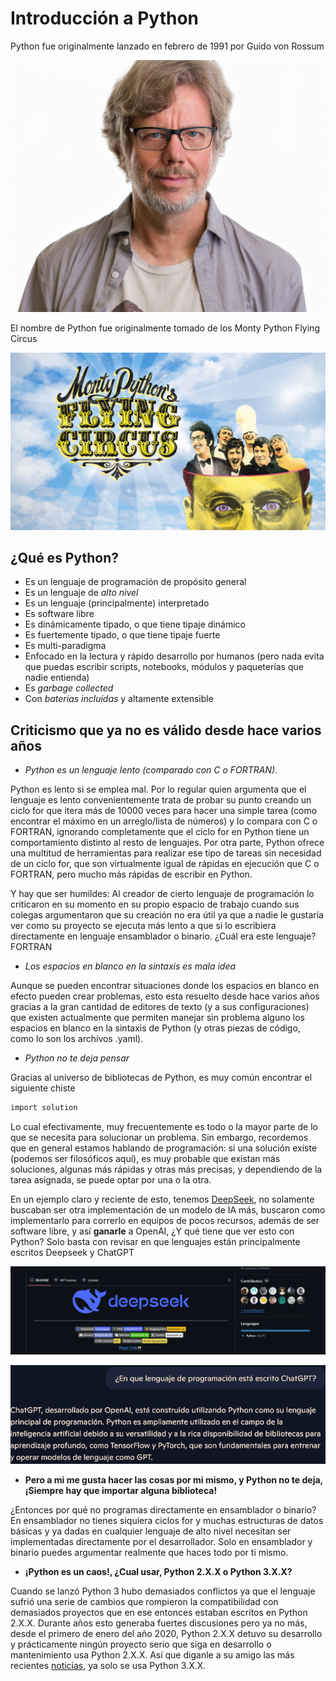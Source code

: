 # Introducción a Python

Python fue originalmente lanzado en febrero de 1991 por Guido von Rossum 

![GvR](img/C1_creador.jpg)

El nombre de Python fue originalmente tomado de los Monty Python Flying Circus

![Monty Python](img/C1_Monty_Python.jpg)

## ¿Qué es Python?

* Es un lenguaje de programación de propósito general
* Es un lenguaje de *alto nivel*
* Es un lenguaje (principalmente) interpretado
* Es software libre
* Es dinámicamente tipado, o que tiene tipaje dinámico
* Es fuertemente tipado, o que tiene tipaje fuerte
* Es multi-paradigma
* Enfocado en la lectura y rápido desarrollo por humanos (pero nada evita que puedas escribir scripts, notebooks, módulos y paqueterías que nadie entienda)
* Es *garbage collected*
* Con *baterías incluídas* y altamente extensible

## Criticismo que ya no es válido desde hace varios años

* *Python es un lenguaje lento (comparado con C o FORTRAN)*. 

Python es lento si se emplea mal. Por lo regular quien argumenta que el lenguaje es lento convenientemente trata de probar su punto creando un ciclo for que itera más de 10000 veces para hacer una simple tarea (como encontrar el máximo en un arreglo/lista de números) y lo compara con C o FORTRAN, ignorando completamente que el ciclo for en Python tiene un comportamiento distinto al resto de lenguajes. Por otra parte, Python ofrece una multitud de herramientas para realizar ese tipo de tareas sin necesidad de un ciclo for, que son virtualmente igual de rápidas en ejecución que C o FORTRAN, pero mucho más rápidas de escribir en Python.

Y hay que ser humildes: Al creador de cierto lenguaje de programación lo criticaron en su momento en su propio espacio de trabajo cuando sus colegas argumentaron que su creación no era útil ya que a nadie le gustaría ver como su proyecto se ejecuta más lento a que si lo escribiera directamente en lenguaje ensamblador o binario. ¿Cuál era este lenguaje? FORTRAN

* *Los espacios en blanco en la sintaxis es mala idea*

Aunque se pueden encontrar situaciones donde los espacios en blanco en efecto pueden crear problemas, esto esta resuelto desde hace varios años gracias a la gran cantidad de editores de texto (y a sus configuraciones) que existen actualmente que permiten manejar sin problema alguno los espacios en blanco en la sintaxis de Python (y otras piezas de código, como lo son los archivos .yaml). 

* *Python no te deja pensar*

Gracias al universo de bibliotecas de Python, es muy común encontrar el siguiente chiste

```bash
import solution
```

Lo cual efectivamente, muy frecuentemente es todo o la mayor parte de lo que se necesita para solucionar un problema. Sin embargo, recordemos que en general estamos hablando de programación: si una solución existe (podemos ser filosóficos aquí), es muy probable que existan más soluciones, algunas más rápidas y otras más precisas, y dependiendo de la tarea asignada, se puede optar por una o la otra.

En un ejemplo claro y reciente de esto, tenemos [DeepSeek](https://github.com/deepseek-ai/DeepSeek-V3), no solamente buscaban ser otra implementación de un modelo de IA más, buscaron como implementarlo para correrlo en equipos de pocos recursos, además de ser software libre, y así **ganarle** a OpenAI, ¿Y qué tiene que ver esto con Python? Solo basta con revisar en que lenguajes están principalmente escritos Deepseek y ChatGPT

![Deepseek Python](img/C1_Deepseek_Python.png)

![ChatGPT Python](img/C1_Chatgpt_Python.png)

* **Pero a mi me gusta hacer las cosas por mi mismo, y Python no te deja, ¡Siempre hay que importar alguna biblioteca!**

¿Entonces por qué no programas directamente en ensamblador o binario? En ensamblador no tienes siquiera ciclos for y muchas estructuras de datos básicas y ya dadas en cualquier lenguaje de alto nivel necesitan ser implementadas directamente por el desarrollador. Solo en ensamblador y binario puedes argumentar realmente que haces todo por ti mismo. 

* **¡Python es un caos!, ¿Cual usar, Python 2.X.X o Python 3.X.X?**

Cuando se lanzó Python 3 hubo demasiados conflictos ya que el lenguaje sufrió una serie de cambios que rompieron la compatibilidad con demasiados proyectos que en ese entonces estaban escritos en Python 2.X.X. Durante años esto generaba fuertes discusiones pero ya no más, desde el primero de enero del año 2020, Python 2.X.X detuvo su desarrollo y prácticamente ningún proyecto serio que siga en desarrollo o mantenimiento usa Python 2.X.X. Así que diganle a su amigo
 las más recientes [noticias](https://pythonclock.org/), ya solo se usa Python 3.X.X.

